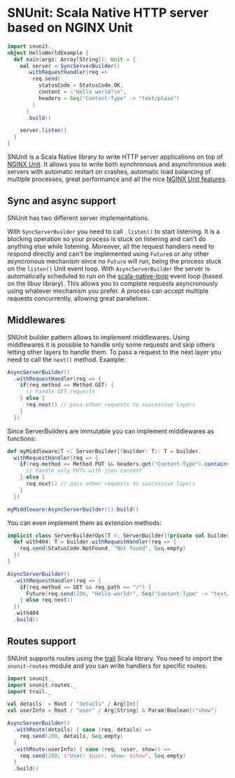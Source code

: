 # SNUnit: Scala Native HTTP server based on NGINX Unit

```scala
import snunit._
object HelloWorldExample {
  def main(args: Array[String]): Unit = {
    val server = SyncServerBuilder()
      .withRequestHandler(req =>
        req.send(
          statusCode = StatusCode.OK,
          content = s"Hello world!\n",
          headers = Seq("Content-Type" -> "text/plain")
        )
      )
      .build()

    server.listen()
  }
}
```

SNUnit is a Scala Native library to write HTTP server applications on top of
[NGINX Unit](https://unit.nginx.org/). It allows you to write both synchronous
and asynchronous web servers with automatic restart on crashes, automatic
load balancing of multiple processes, great performance and all the nice
[NGINX Unit features](http://unit.nginx.org/#key-features).

## Sync and async support

SNUnit has two different server implementations.

With `SyncServerBuilder` you need to call `.listen()` to start listening.
It is a blocking operation so your process is stuck on listening and can't do
anything else while listening.
Moreover, all the request handlers need to respond directly and can't be implemented
using `Future`s or any other asyncronous mechanism since no `Future` will run, being
the process stuck on the `listen()` Unit event loop.
With `AsyncServerBuilder` the server is automatically scheduled to run on the
[scala-native-loop](https://github.com/scala-native/scala-native-loop) event loop
(based on the libuv library). This allows you to complete requests asyncronously
using whatever mechanism you prefer. A process can accept multiple requests concurrently,
allowing great parallelism.

## Middlewares

SNUnit builder pattern allows to implement middlewares. Using middlewares
it is possible to handle only some requests and skip others letting other
layers to handle them.
To pass a request to the next layer you need to call the `next()` method.
Example:

```scala
AsyncServerBuilder()
  .withRequestHandler(req => {
    if(req.method == Method.GET) {
      // handle GET requests
    } else {
      req.next() // pass other requests to successive layers
    }
  })
```

Since ServerBuilders are immutable you can implement middlewares as functions:

```scala
def myMiddleware[T <: ServerBuilder](builder: T): T = builder.
  withRequestHandler(req => {
    if(req.method == Method.PUT && headers.get("Content-Type").contains("application/json")) {
      // handle only PUTs with json content
    } else {
      req.next() // pass other requests to successive layers
    }
  })

myMiddleware(AsyncServerBuilder()).build()
```

You can even implement them as extension methods:

```scala
implicit class ServerBuilderOps[T <: ServerBuilder](private val builder: T) extends AnyVal {
  def with404: T = builder.withRequestHandler(req => {
    req.send(StatusCode.NotFound, "Not found", Seq.empty)
  })
}

AsyncServerBuilder()
  .withRequestHandler(req => {
    if(req.method == GET && req.path == "/") {
      Future(req.send(200, "Hello world!", Seq("Content-Type" -> "text/plain")))
    } else req.next()
  })
  .with404
  .build()
```

## Routes support

SNUnit supports routes using the [trail](https://github.com/sparsetech/trail) Scala library.
You need to import the `snunit-routes` module and you can write handlers for specific routes:

```scala
import snunit._
import snunit.routes._
import trail._

val details  = Root / "details" / Arg[Int]
val userInfo = Root / "user" / Arg[String] & Param[Boolean]("show")

AsyncServerBuilder()
  .withRoute(details) { case (req, details) =>
    req.send(200, details, Seq.empty)
  }
  .withRoute(userInfo) { case (req, (user, show)) =>
    req.send(200, s"User: $user, show: $show", Seq.empty)
  }
  .build()
```
